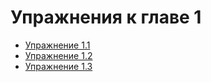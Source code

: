 # Упражнения к главе 1

- [Упражнение 1.1](Ex_1_1_Evaluation.md)
- [Упражнение 1.2](Ex_1_2_Evaluation.md)
- [Упражнение 1.3](Ex_1_3_Evaluation.md)